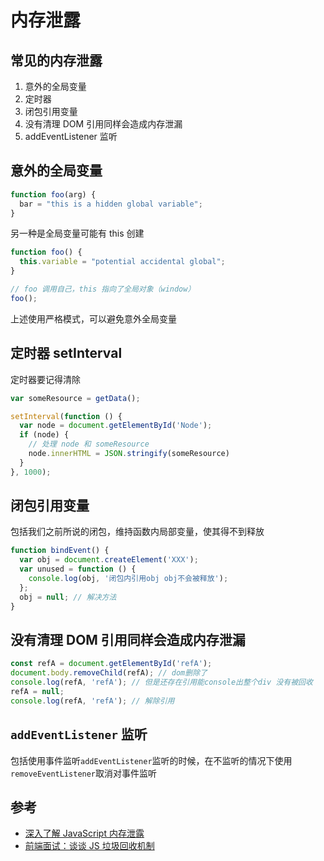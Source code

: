 # 内存泄露

## 常见的内存泄露

1. 意外的全局变量
2. 定时器
3. 闭包引用变量
4. 没有清理 DOM 引用同样会造成内存泄漏
5. addEventListener 监听

## 意外的全局变量

```js
function foo(arg) {
  bar = "this is a hidden global variable";
}
```

另一种是全局变量可能有 this 创建

```js
function foo() {
  this.variable = "potential accidental global";
}

// foo 调用自己，this 指向了全局对象（window）
foo();
```

上述使用严格模式，可以避免意外全局变量

## 定时器 setInterval

定时器要记得清除

```js
var someResource = getData();

setInterval(function () {
  var node = document.getElementById('Node');
  if (node) {
    // 处理 node 和 someResource
    node.innerHTML = JSON.stringify(someResource)
  }
}, 1000);
```

## 闭包引用变量

包括我们之前所说的闭包，维持函数内局部变量，使其得不到释放

```js
function bindEvent() {
  var obj = document.createElement('XXX');
  var unused = function () {
    console.log(obj, '闭包内引用obj obj不会被释放');
  };
  obj = null; // 解决方法
}
```

## 没有清理 DOM 引用同样会造成内存泄漏

```js
const refA = document.getElementById('refA');
document.body.removeChild(refA); // dom删除了
console.log(refA, 'refA'); // 但是还存在引用能console出整个div 没有被回收
refA = null;
console.log(refA, 'refA'); // 解除引用

```

## `addEventListener` 监听

包括使用事件监听`addEventListener`监听的时候，在不监听的情况下使用`removeEventListener`取消对事件监听

## 参考

- [深入了解 JavaScript 内存泄露](https://segmentfault.com/a/1190000020231307)
- [前端面试：谈谈 JS 垃圾回收机制](https://segmentfault.com/a/1190000018605776)

